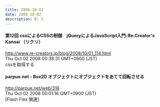 ```yaml
---
title: 2008-10-02
date: 2008-10-02
description: B! 2
---
```


####   第12回 cssによるCSSの制御　jQueryによるJavaScript入門-Re:Creator's Kansai （リクリ）
http://www.re-creators.jp/blog/2008/10/01_114.html<br>
Thu Oct 02 2008 00:38:31 GMT+0900 (JST)<br>
cssを取得する


#### parpue.net - Box2D オブジェクトにオブジェクトをあてて回転させる
http://parpue.net/web/318<br>
Thu Oct 02 2008 00:01:16 GMT+0900 (JST)<br>
[Flash Flex 関連]


